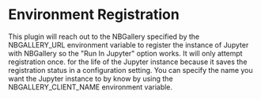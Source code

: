 # Environment Registration

This plugin will reach out to the NBGallery specified by the NBGALLERY_URL environment variable to register the instance of Jupyter with NBGallery so the "Run In Jupyter" option works.  It will only attempt registration once. for the life of the Jupyter instance because it saves the registration status in a configuration setting.  You can specify the name you want the Jupyter instance to by know by using the NBGALLERY_CLIENT_NAME environment variable.
